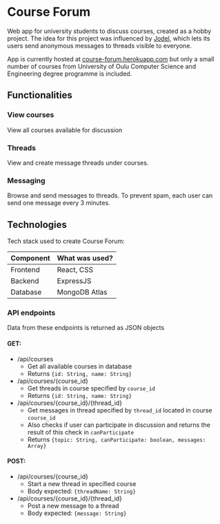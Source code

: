 # Course Forum

Web app for university students to discuss courses, created as a hobby project. The idea for this project was influenced by [Jodel](https://jodel.com), which lets its users send anonymous messages to threads visible to everyone.

App is currently hosted at [course-forum.herokuapp.com](https://course-forum.herokuapp.com) but only a small number of courses from University of Oulu Computer Science and Engineering degree programme is included.

## Functionalities

### View courses
View all courses available for discussion

### Threads
View and create message threads under courses.

### Messaging
Browse and send messages to threads. To prevent spam, each user can send one message every 3 minutes.

## Technologies

Tech stack used to create Course Forum:

| Component | What was used? |
|-----------|----------------|
| Frontend  | React, CSS     |
| Backend   | ExpressJS      |
| Database  | MongoDB Atlas  |

### API endpoints

Data from these endpoints is returned as JSON objects

#### GET:
* /api/courses
    * Get all available courses in database
    * Returns `{id: String, name: String}`
* /api/courses/{course_id}
    * Get threads in course specified by `course_id`
    * Returns `{id: String, name: String}`
* /api/courses/{course_id}/{thread_id}
    * Get messages in thread specified by `thread_id` located in course `course_id`
    * Also checks if user can participate in discussion and returns the result of this check in `canParticipate`
    * Returns `{topic: String, canParticipate: boolean, messages: Array}`

#### POST:
* /api/courses/{course_id}
    * Start a new thread in specified course
    * Body expected: `{threadName: String}`
* /api/courses/{course_id}/{thread_id}
    * Post a new message to a thread
    * Body expected: `{message: String}`